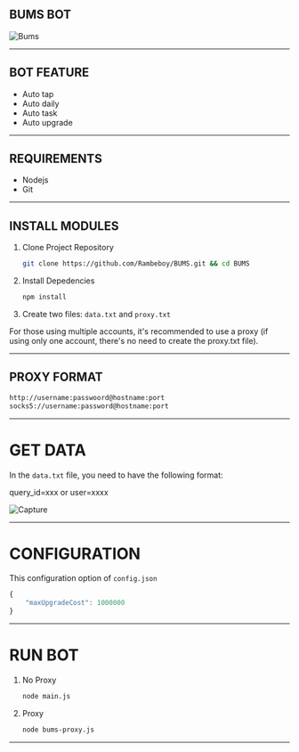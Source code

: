## BUMS BOT

![Bums](https://github.com/user-attachments/assets/d3515d2c-8c79-4030-9670-dc694d9855fe)

---

## BOT FEATURE

- Auto tap
- Auto daily
- Auto task
- Auto upgrade

---

## REQUIREMENTS

- Nodejs
- Git


---

## INSTALL MODULES

1. Clone Project Repository
   ```bash
   git clone https://github.com/Rambeboy/BUMS.git && cd BUMS
   ```

2. Install Depedencies
   ```bash
   npm install
   ```
3. Create two files: `data.txt` and `proxy.txt`

For those using multiple accounts, it's recommended to use a proxy (if using only one account, there's no need to create the proxy.txt file).

---

## PROXY FORMAT

```bash
http://username:passwoord@hostname:port
socks5://username:password@hostname:port
```

---

# GET DATA

In the `data.txt` file, you need to have the following format:

query_id=xxx or user=xxxx

![Capture](https://github.com/user-attachments/assets/6db0b3ed-86fe-4cf7-b9c3-9dde4c0f2efb)

---

# CONFIGURATION

This configuration option of `config.json`

```js
{
    "maxUpgradeCost": 1000000
}
```

---

# RUN BOT

1. No Proxy
   ```bash
   node main.js
   ```
2. Proxy
   ```bash
   node bums-proxy.js
   ```

---
   

